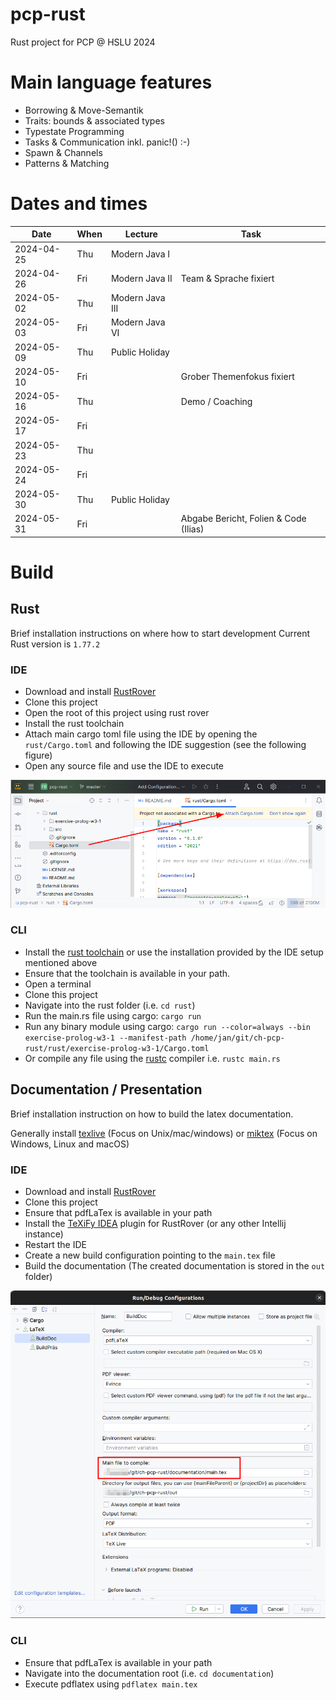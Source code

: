 pcp-rust
========

Rust project for PCP @ HSLU 2024 

# Main language features 

- Borrowing & Move-Semantik
- Traits: bounds & associated types
- Typestate Programming
- Tasks & Communication inkl. panic!() :-)
- Spawn & Channels
- Patterns & Matching

# Dates and times

| Date       | When | Lecture         | Task                                  |
|------------|------|-----------------|---------------------------------------|
| 2024-04-25 | Thu  | Modern Java I   |                                       |
| 2024-04-26 | Fri  | Modern Java II  | Team & Sprache fixiert                |
| 2024-05-02 | Thu  | Modern Java III |                                       |
| 2024-05-03 | Fri  | Modern Java VI  |                                       |
| 2024-05-09 | Thu  | Public Holiday  |                                       |
| 2024-05-10 | Fri  |                 | Grober Themenfokus fixiert            |
| 2024-05-16 | Thu  |                 | Demo / Coaching                       |
| 2024-05-17 | Fri  |                 |                                       |
| 2024-05-23 | Thu  |                 |                                       |
| 2024-05-24 | Fri  |                 |                                       |
| 2024-05-30 | Thu  | Public Holiday  |                                       |
| 2024-05-31 | Fri  |                 | Abgabe Bericht, Folien & Code (Ilias) |

# Build

## Rust

Brief installation instructions on where how to start development
Current Rust version is `1.77.2`

### IDE

- Download and install [RustRover](https://www.jetbrains.com/rust/)
- Clone this project
- Open the root of this project using rust rover
- Install the rust toolchain
- Attach main cargo toml file using the IDE by opening the `rust/Cargo.toml` and following the IDE suggestion (see the following figure)
- Open any source file and use the IDE to execute

![rust-rover-setup.png](documentation/images/rust-rover-setup.png)

### CLI

- Install the [rust toolchain](https://www.rust-lang.org/tools/install) or use the installation provided by the IDE setup mentioned above
- Ensure that the toolchain is available in your path.
- Open a terminal
- Clone this project
- Navigate into the rust folder (i.e. `cd rust`)
- Run the main.rs file using cargo: `cargo run`
- Run any binary module using cargo: `cargo run --color=always --bin exercise-prolog-w3-1 --manifest-path /home/jan/git/ch-pcp-rust/rust/exercise-prolog-w3-1/Cargo.toml` 
- Or compile any file using the [rustc](https://doc.rust-lang.org/rustc/what-is-rustc.html) compiler i.e. `rustc main.rs`

## Documentation / Presentation

Brief installation instruction on how to build the latex documentation.

Generally install [texlive](https://www.tug.org/texlive/quickinstall.html) (Focus on Unix/mac/windows) or [miktex](https://miktex.org/) (Focus on Windows, Linux and macOS)

### IDE

- Download and install [RustRover](https://www.jetbrains.com/rust/)
- Clone this project
- Ensure that pdfLaTex is available in your path
- Install the [TeXiFy IDEA](https://plugins.jetbrains.com/plugin/9473-texify-idea) plugin for RustRover (or any other Intellij instance)
- Restart the IDE
- Create a new build configuration pointing to the `main.tex` file
- Build the documentation (The created documentation is stored in the `out` folder)

![latex-build-config.png](documentation/images/latex-build-config.png)

### CLI

- Ensure that pdfLaTex is available in your path
- Navigate into the documentation root (i.e. `cd documentation`)
- Execute pdflatex using `pdflatex main.tex`
